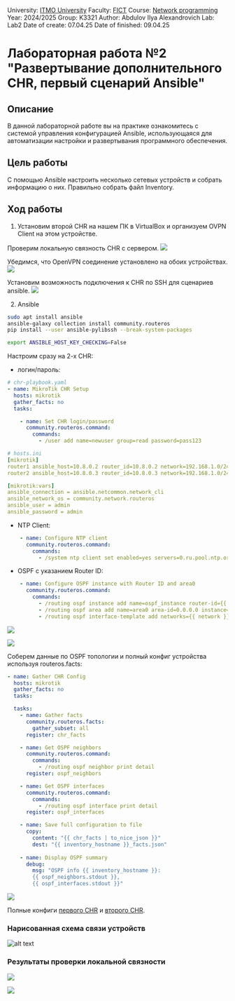 University: [ITMO University](https://itmo.ru/ru/)
Faculty: [FICT](https://fict.itmo.ru)
Course: [Network programming](https://github.com/itmo-ict-faculty/network-programming)
Year: 2024/2025
Group: K3321
Author: Abdulov Ilya Alexandrovich
Lab: Lab2
Date of create: 07.04.25
Date of finished: 09.04.25

# Лабораторная работа №2 "Развертывание дополнительного CHR, первый сценарий Ansible"

## Описание

В данной лабораторной работе вы на практике ознакомитесь с системой управления конфигурацией Ansible, использующаяся для автоматизации настройки и развертывания программного обеспечения.

## Цель работы

С помощью Ansible настроить несколько сетевых устройств и собрать информацию о них. Правильно собрать файл Inventory.

## Ход работы

1. Установим второй CHR на нашем ПК в VirtualBox и организуем OVPN Client на этом устройстве.

Проверим локальную связность CHR с сервером.
![](ping_test.png)

Убедимся, что OpenVPN соединение установлено на обоих устройствах.
![](chrs_connectivity.png)

Установим возможность подключения к CHR по SSH для сценариев ansible.
![](ssh_allow.png)

2. Ansible

```sh
sudo apt install ansible
ansible-galaxy collection install community.routeros
pip install --user ansible-pylibssh --break-system-packages

export ANSIBLE_HOST_KEY_CHECKING=False
```

Настроим сразу на 2-х CHR:

- логин/пароль:
```yaml
# chr-playbook.yaml
- name: MikroTik CHR Setup
  hosts: mikrotik
  gather_facts: no
  tasks:

    - name: Set CHR login/password
      community.routeros.command:
        commands:
          - /user add name=newuser group=read password=pass123
```

```yaml
# hosts.ini
[mikrotik]
router1 ansible_host=10.8.0.2 router_id=10.8.0.2 network=192.168.1.0/24
router2 ansible_host=10.8.0.3 router_id=10.8.0.3 network=192.168.1.0/24

[mikrotik:vars]
ansible_connection = ansible.netcommon.network_cli
ansible_network_os = community.network.routeros
ansible_user = admin
ansible_password = admin
```

- NTP Client:
```yaml
    - name: Configure NTP client
      community.routeros.command:
        commands:
          - /system ntp client set enabled=yes servers=0.ru.pool.ntp.org    
```

- OSPF с указанием Router ID:
```yaml
    - name: Configure OSPF instance with Router ID and area0
      community.routeros.command:
        commands:
          - /routing ospf instance add name=ospf_instance router-id={{ router_id }}
          - /routing ospf area add name=area0 area-id=0.0.0.0 instance=ospf_instance
          - /routing ospf interface-template add networks={{ network }} area=area0
```

![](ansible1.png)

![](result.png)

Соберем данные по OSPF топологии и полный конфиг устройства используя routeros.facts:

```yaml
- name: Gather CHR Config
  hosts: mikrotik
  gather_facts: no
  tasks:

  tasks:
    - name: Gather facts
      community.routeros.facts:
        gather_subset: all
      register: chr_facts

    - name: Get OSPF neighbors
      community.routeros.command:
        commands:
          - /routing ospf neighbor print detail
      register: ospf_neighbors

    - name: Get OSPF interfaces
      community.routeros.command:
        commands:
          - /routing ospf interface print detail
      register: ospf_interfaces

    - name: Save full configuration to file
      copy:
        content: "{{ chr_facts | to_nice_json }}"
        dest: "{{ inventory_hostname }}_facts.json"
        
    - name: Display OSPF summary
      debug:
        msg: "OSPF info {{ inventory_hostname }}:
        {{ ospf_neighbors.stdout }},
        {{ ospf_interfaces.stdout }}"
```

![](gather_config.png)

Полные конфиги [первого CHR](router1_facts.json) и [второго CHR](router2_facts.json).

### Нарисованная схема связи устройств

![alt text](Lab2.drawio.png)

### Результаты проверки локальной связности

![](chrping.png)

![](ping_server.png)
